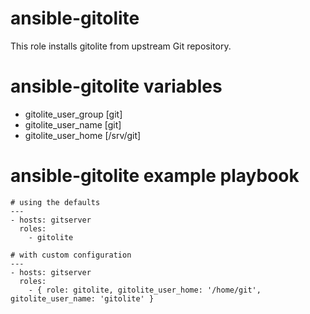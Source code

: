 # ansible-gitolite

This role installs gitolite from upstream Git repository.

# ansible-gitolite variables

- gitolite_user_group       [git]
- gitolite_user_name        [git]
- gitolite_user_home        [/srv/git]


# ansible-gitolite example playbook

    # using the defaults
    ---
    - hosts: gitserver
      roles:
        - gitolite

    # with custom configuration
    ---
    - hosts: gitserver
      roles:
        - { role: gitolite, gitolite_user_home: '/home/git', gitolite_user_name: 'gitolite' }


<!-- vim: set ts=4 sw=4 et nofen: -->
